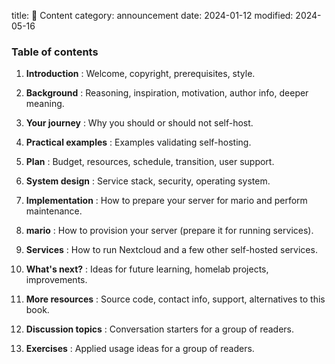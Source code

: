 title: 📑 Content
category: announcement
date: 2024-01-12
modified: 2024-05-16

### Table of contents

1. **Introduction**
: Welcome, copyright, prerequisites, style.

1. **Background**
: Reasoning, inspiration, motivation, author info, deeper meaning.

1. **Your journey**
: Why you should or should not self-host.

1. **Practical examples**
: Examples validating self-hosting.

1. **Plan**
: Budget, resources, schedule, transition, user support.

1. **System design**
: Service stack, security, operating system.

1. **Implementation**
: How to prepare your server for mario and perform maintenance.

1. **mario**
: How to provision your server (prepare it for running services).

1. **Services**
: How to run Nextcloud and a few other self-hosted services.

1. **What\'s next?**
: Ideas for future learning, homelab projects, improvements.

1. **More resources**
: Source code, contact info, support, alternatives to this book.

1. **Discussion topics**
: Conversation starters for a group of readers.

1. **Exercises**
: Applied usage ideas for a group of readers.
